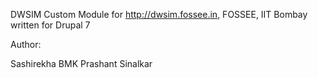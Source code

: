 DWSIM Custom Module for http://dwsim.fossee.in, FOSSEE, IIT Bombay written for Drupal 7

Author: 

Sashirekha BMK
Prashant Sinalkar

